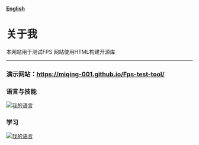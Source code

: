 <div>

[**English**](README.md)

</div>

# 关于我
本网站用于测试FPS
网站使用HTML构建开源库
<hr>

### 演示网站：https://miqing-001.github.io/Fps-test-tool/

### 语言与技能

[![我的语言](https://skillicons.dev/icons?i=java)](https://skillicons.dev)

### 学习

[![我的语言](https://skillicons.dev/icons?i=cpp,c,c++)](https://skillicons.dev)

